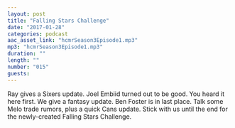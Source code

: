 ```yaml
---
layout: post
title: "Falling Stars Challenge"
date: "2017-01-28"
categories: podcast
aac_asset_link: "hcmrSeason3Episode1.mp3"
mp3: "hcmrSeason3Episode1.mp3"
duration: ""
length: ""
number: "015"
guests: 
---
```


Ray gives a Sixers update. Joel Embiid turned out to be good. You heard it here first. We give a fantasy update. Ben Foster is in last place. Talk some Melo trade rumors, plus a quick Cans update. Stick with us until the end for the newly-created Falling Stars Challenge.
